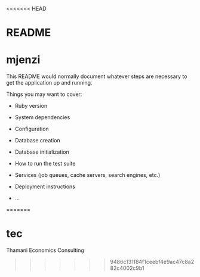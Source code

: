 <<<<<<< HEAD
# README
# mjenzi
This README would normally document whatever steps are necessary to get the
application up and running.

Things you may want to cover:

* Ruby version

* System dependencies

* Configuration

* Database creation

* Database initialization

* How to run the test suite

* Services (job queues, cache servers, search engines, etc.)

* Deployment instructions

* ...

=======
# tec
Thamani Economics Consulting
>>>>>>> 9486c131f84f1ceebf4e9ac47c8a282c4002c9b1
